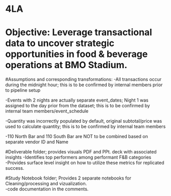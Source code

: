 # 4LA

# Objective: Leverage transactional data to uncover strategic opportunities in food & beverage operations at BMO Stadium.


#Assumptions and corresponding transformations:
-All transactions occur during the midnight hour; this is to be confirmed by internal members prior to pipeline setup 

-Events with 2 nights are actually separate event_dates; Night 1 was assigned to the day prior from the dataset; this is to be confirmed by internal team members/event_schedule

-Quantity was incorrectly populated by default, original subtotal/price was used to calculate quantity; this is to be confirmed by internal team members

-110 North Bar and 110 South Bar are NOT to be combined based on separate vendor ID and Name

#Deliverable folder; provides visuals PDF and PPt. deck with associated insights
-Identifies top performers among performant F&B categories  
-Provides surface level insight on how to utilize these metrics for replicated success.

#Study Notebook folder; Provides 2 separate notebooks for Cleaning/processing and vizualization.  
-code documentation in the comments.

